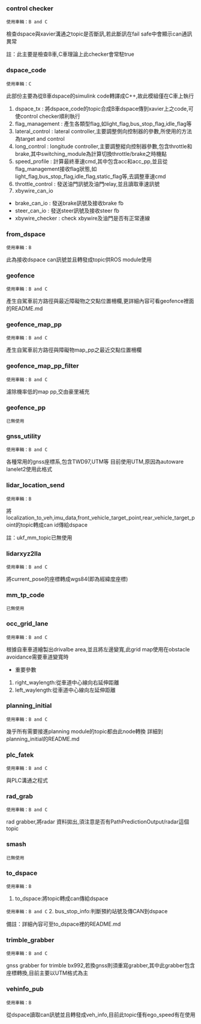 ### control checker

```使用車輛：B and C```

檢查dspace與xavier溝通之topic是否斷訊,若此斷訊在fail safe中會顯示can通訊異常

註：此主要是檢查B車,C車理論上此checker會常駐true

### dspace_code

```使用車輛：C```

此部份主要為從B車dspace的simulink code轉譯成C++,故此模組僅在C車上執行

1. dspace_tx : 將dspace_code的topic合成B車dspace傳到xavier上之code,可使control checker順利執行
2. flag_management : 產生各類型flag,如light_flag,bus_stop_flag,idle_flag等
3. lateral_control : lateral controller,主要調整側向控制器的參數,所使用的方法為target and control
4. long_control : longitude controller,主要調整縱向控制器參數,包含throttle和brake,其中switching_module為計算切換throttle/brake之時機點
5. speed_profile : 計算最終車速cmd,其中包含acc和acc_pp,並且從flag_management接收flag狀態,如light_flag,bus_stop_flag,idle_flag,static_flag等,去調整車速cmd
6. throttle_control : 發送油門訊號及油門relay,並且讀取車速訊號
7. xbywire_can_io
 * brake_can_io : 發送brake訊號及接收brake fb
 * steer_can_io : 發送steer訊號及接收steer fb
 * xbywire_checker : check xbywire及油門是否有正常連線

### from_dspace

```使用車輛：B```

此為接收dspace can訊號並且轉發成topic供ROS module使用

### geofence

```使用車輛：B and C```

產生自駕車前方路徑與最近障礙物之交點位置柵欄,更詳細內容可看geofence裡面的README.md

### geofence_map_pp

```使用車輛：B and C```

產生自駕車前方路徑與障礙物map_pp之最近交點位置柵欄

### geofence_map_pp_filter

```使用車輛：B and C```

濾除機率低的map pp,交由豪里補充

### geofence_pp

```已無使用```

### gnss_utility

```使用車輛：B and C```

各種常用的gnss座標系,包含TWD97,UTM等
目前使用UTM,原因為autoware lanelet2使用此格式

### lidar_location_send

```使用車輛：B```

將localization_to_veh,imu_data,front_vehicle_target_point,rear_vehicle_target_point的topic轉成can id傳給dspace

註：ukf_mm_topic已無使用

### lidarxyz2lla

```使用車輛：B and C```

將current_pose的座標轉成wgs84(即為經緯度座標)

### mm_tp_code

```已無使用```

### occ_grid_lane

```使用車輛：B and C```

根據自車車道繪製出drivalbe area,並且將左邊變寬,此grid map使用在obstacle avoidance需要車道變寬時

* 重要參數
 1. right_waylength:從車道中心線向右延伸距離
 2. left_waylength:從車道中心線向左延伸距離

### planning_initial

```使用車輛：B and C```

幾乎所有需要接進planning module的topic都由此node轉換
詳細到planning_initial的README.md


### plc_fatek

```使用車輛：B and C```

與PLC溝通之程式

### rad_grab

```使用車輛：B and C```

rad grabber,將radar 資料拋出,須注意是否有PathPredictionOutput/radar這個topic

### smash

```已無使用```

### to_dspace

```使用車輛：B```

1. to_dspace:將topic轉成can傳給dspace

```使用車輛：B and C```
2. bus_stop_info:判斷預約站號及傳CAN到dspace

備註：詳細內容可至to_dspace裡的README.md

### trimble_grabber

```使用車輛：B and C```

gnss grabber for trimble bx992,若換gnss則須重寫grabber,其中此grabber包含座標轉換,目前主要以UTM格式為主

### vehinfo_pub

```使用車輛：B```

從dspace讀取can訊號並且轉發成veh_info,目前此topic僅有ego_speed有在使用
